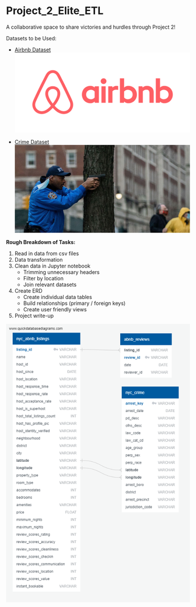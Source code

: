 # Project_2_Elite_ETL
A collaborative space to share victories and hurdles through Project 2!


Datasets to be Used: 
- [Airbnb Dataset](https://www.kaggle.com/mysarahmadbhat/airbnb-listings-reviews?select=Airbnb+Data)
![Alt text](images/airbnb.png?raw=true "Title")


- [Crime Dataset](https://www.kaggle.com/ajkarella/nyc-crime-stats)
![Alt text](images/nyccrime.jpg?raw=true "Title")


**Rough Breakdown of Tasks:** 
1) Read in data from csv files
2) Data transformation
3) Clean data in Jupyter notebook
    - Trimming unnecessary headers
    - Filter by location
    - Join relevant datasets
4) Create ERD
    - Create individual data tables
    - Build relationships (primary / foreign keys)
    - Create user friendly views
5) Project write-up

![Alt text](images/Untitled.png?raw=true "Output ERD Diagram:")
